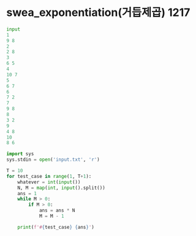 # swea_exponentiation(거듭제곱) 1217


```python
input
1
9 8
2
2 8
3
6 5
4
10 7
5
6 7
6
7 2
7
9 8
8
3 2
9
4 8
10
8 6
```

```python
import sys
sys.stdin = open('input.txt', 'r')

T = 10
for test_case in range(1, T+1):
    whatever = int(input())
    N, M = map(int, input().split())
    ans = 1
    while M > 0:
        if M > 0:
            ans = ans * N
            M = M - 1

    print(f'#{test_case} {ans}')
```